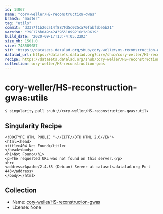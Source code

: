 ```yaml
---
id: 14067
name: "cory-weller/HS-reconstruction-gwas"
branch: "master"
tag: "utils"
commit: "d3377f1b26ca14f8870d5c025ca70fabf2be5b21"
version: "29017bb049ba2439551899218c2d8619"
build_date: "2020-09-17T13:44:05.220Z"
size_mb: 1501.0
size: 748589087
sif: "https://datasets.datalad.org/shub/cory-weller/HS-reconstruction-gwas/utils/2020-09-17-d3377f1b-29017bb0/29017bb049ba2439551899218c2d8619.sif"
datalad_url: https://datasets.datalad.org?dir=/shub/cory-weller/HS-reconstruction-gwas/utils/2020-09-17-d3377f1b-29017bb0/
recipe: https://datasets.datalad.org/shub/cory-weller/HS-reconstruction-gwas/utils/2020-09-17-d3377f1b-29017bb0/Singularity
collection: cory-weller/HS-reconstruction-gwas
---
```


# cory-weller/HS-reconstruction-gwas:utils

```bash
$ singularity pull shub://cory-weller/HS-reconstruction-gwas:utils
```

## Singularity Recipe

```singularity
<!DOCTYPE HTML PUBLIC "-//IETF//DTD HTML 2.0//EN">
<html><head>
<title>404 Not Found</title>
</head><body>
<h1>Not Found</h1>
<p>The requested URL was not found on this server.</p>
<hr>
<address>Apache/2.4.38 (Debian) Server at datasets.datalad.org Port 443</address>
</body></html>
```

## Collection

 - Name: [cory-weller/HS-reconstruction-gwas](https://github.com/cory-weller/HS-reconstruction-gwas)
 - License: None

